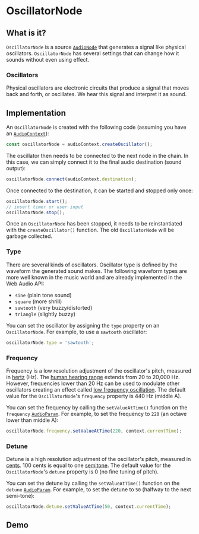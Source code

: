 # OscillatorNode

## What is it?

`OscillatorNode` is a source [`AudioNode`](audio-node) that generates a signal like physical oscillators.  `OscillatorNode` has several settings that can change how it sounds without even using effect.

### Oscillators

Physical oscillators are electronic circuits that produce a signal that moves back and forth, or oscillates.  We hear this signal and interpret it as sound.

## Implementation

An `OscillatorNode` is created with the following code (assuming you have an [`AudioContext`](./audio-context)):

```javascript
const oscillatorNode = audioContext.createOscillator();
```

The oscillator then needs to be connected to the next node in the chain.  In this case, we can simply connect it to the final audio destination (sound output):

```javascript
oscillatorNode.connect(audioContext.destination);
```

Once connected to the destination, it can be started and stopped only once:

```javascript
oscillatorNode.start();
// insert timer or user input
oscillatorNode.stop();
```

Once an `OscillatorNode` has been stopped, it needs to be reinstantiated with the `createOscillator()` function.  The old `OscillatorNode` will be garbage collected.

### Type

There are several kinds of oscillators.  Oscillator type is defined by the waveform the generated sound makes.  The following waveform types are more well known in the music world and are already implemented in the Web Audio API:

- `sine` (plain tone sound)
- `square` (more shrill)
- `sawtooth` (very buzzy/distorted)
- `triangle` (slightly buzzy)

You can set the oscillator by assigning the `type` property on an `OscillatorNode`.  For example, to use a `sawtooth` oscillator:

```javascript
oscillatorNode.type = 'sawtooth';
```

### Frequency

Frequency is a low resolution adjustment of the oscillator's pitch, measured in [hertz](https://en.wikipedia.org/wiki/Hertz) (Hz).  The [human hearing range](https://en.wikipedia.org/wiki/Hearing_range#Humans) extends from 20 to 20,000 Hz.  However, frequencies lower than 20 Hz can be used to modulate other oscillators creating an effect called [low frequency oscillation](https://en.wikipedia.org/wiki/Low-frequency_oscillation). The default value for the `OscillatorNode`'s `frequency` property is 440 Hz (middle A).

You can set the frequency by calling the `setValueAtTime()` function on the `frequency` [`AudioParam`](./audio-params).  For example, to set the frequency to `220` (an octave lower than middle A):

```javascript
oscillatorNode.frequency.setValueAtTime(220, context.currentTime);
```

### Detune

Detune is a high resolution adjustment of the oscillator's pitch, measured in [cents][1].  100 cents is equal to one [semitone](https://en.wikipedia.org/wiki/Semitone).  The default value for the `OscillatorNode`'s `detune` property is 0 (no fine tuning of pitch).

[1]: https://en.wikipedia.org/wiki/Cent_(music)

You can set the detune by calling the `setValueAtTime()` function on the `detune` [`AudioParam`](./audio-params).  For example, to set the detune to `50` (halfway to the next semi-tone):

```javascript
oscillatorNode.detune.setValueAtTime(50, context.currentTime);
```

## Demo

<demo-snippet>
    <template>
        <div>
            <button onclick="startTone()">Start</button>
            <button onclick="endTone()">Stop</button>
        </div>
        <div>
            <button onclick="changeTo('sine')">Sine</button>
            <button onclick="changeTo('square')">Square</button>
            <button onclick="changeTo('sawtooth')">Sawtooth</button>
            <button onclick="changeTo('triangle')">Triangle</button>
        </div>
        <div>
            Frequency: <input type="range" min="330" max="1450" value="840" oninput="changeFrequency(value)">
        </div>
        <div>
            Detune: <input type="range" min="-100" max="100" value="0" oninput="changeDetune(value)">
        </div>
        <script>
            const oscillatorNodeContext = new AudioContext();
            let oscillatorNode;
            const startTone = () => {
                // allow the user to play sounds
                oscillatorNodeContext.resume();
                // stop the previous oscillator from playing
                if(oscillatorNode) oscillatorNode.stop();
                // create a new oscillator node (the old node is discarded)
                oscillatorNode = oscillatorNodeContext.createOscillator();
                // connect it to the destination
                oscillatorNode.connect(oscillatorNodeContext.destination);
                // start the oscillator
                oscillatorNode.start();
            }
            const endTone = () => {
                // stop the oscillator
                oscillatorNode.stop();
            }
            const changeTo = (type) => {
                oscillatorNode.type = type;
            }
            const changeFrequency = (frequency) => {
                // this helps us perceive the sound as being linear
                oscillatorNode.frequency.setValueAtTime(Math.pow(2, frequency / 100), oscillatorNodeContext.currentTime);
            }
            const changeDetune = (detune) => {
                oscillatorNode.detune.setValueAtTime(detune, oscillatorNodeContext.currentTime);
            }
        </script>
    </template>
</demo-snippet>